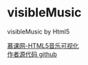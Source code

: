 # visibleMusic
visibleMusic by Html5

[慕课网-HTML5音乐可视化][1]  
[作者源代码 github][2]


[1]:http://www.imooc.com/learn/299
[2]:https://github.com/doving/webAudio
